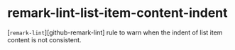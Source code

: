 # remark-lint-list-item-content-indent


[`remark-lint`][github-remark-lint] rule to warn when the indent of list item content is not
consistent.